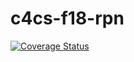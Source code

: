 # c4cs-f18-rpn
[![Coverage Status](https://coveralls.io/repos/github/palisha/c4cs-f18-rpn/badge.svg?branch=master)](https://coveralls.io/github/palisha/c4cs-f18-rpn?branch=master)
